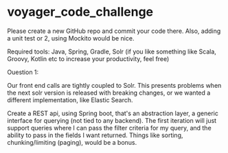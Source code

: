 # voyager_code_challenge

Please create a new GitHub repo
and commit your code there. Also, adding a unit test or 2, using Mockito
would be nice.

Required tools: Java, Spring, Gradle, Solr (if you like something like Scala,
Groovy, Kotlin etc to increase your productivity, feel free)

Ouestion 1:

Our front end calls are tightly coupled to Solr. This presents problems
when the next solr version is released with breaking changes, or we
wanted a different implementation, like Elastic Search.

Create a REST api, using Spring boot, that's an abstraction layer, a
generic interface for querying (not tied to any backend). The first iteration
will just support queries where I can pass the filter criteria for my query,
and the ability to pass in the fields I want returned. Things like sorting,
chunking/limiting (paging), would be a bonus.
